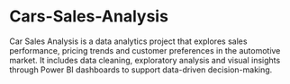 # Cars-Sales-Analysis
Car Sales Analysis is a data analytics project that explores sales performance, pricing trends and customer preferences in the automotive market. It includes data cleaning, exploratory analysis and visual insights through Power BI dashboards to support data-driven decision-making.
